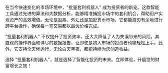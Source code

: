 在当今快速变化的市场环境中，"批量套利机器人" 成为投资者的新宠。这款智能工具通过先进的算法和大数据分析，能够精准捕捉市场中的套利机会，帮助用户实现资产的高效增值。无论是股票、外汇还是加密货币市场，它都能游刃有余地进行跨平台操作，确保每一笔交易都以最优价格完成。

"批量套利机器人" 不仅提升了投资效率，还大大降低了人为失误带来的风险。其直观的操作界面和详尽的数据报告，让即使是初入市场的投资者也能轻松上手。此外，它支持全天候运行，无论白天黑夜，都能持续为您创造收益。

选择 "批量套利机器人"，就是选择了智能化投资的未来。立即体验，开启您的财富增长之旅！